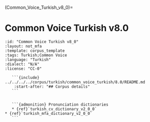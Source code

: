 
(Common_Voice_Turkish_v8_0)=
# Common Voice Turkish v8.0

``````{corpus} Common Voice Turkish v8.0
:id: "Common Voice Turkish v8_0"
:layout: not_mfa
:template: corpus_template
:tags: Turkish;Common Voice
:language: "Turkish"
:dialect: "N/A"
:license: "CC-0"

   ```{include} ../../../../corpus/turkish/common_voice_turkish/8.0/README.md
    :start-after: "## Corpus details"
   ```


   ```{admonition} Pronunciation dictionaries
   * {ref}`turkish_cv_dictionary_v2_0_0`
* {ref}`turkish_mfa_dictionary_v2_0_0`
   ```
``````
